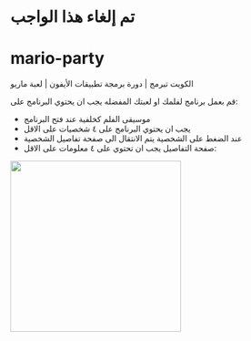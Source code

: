 # تم إلغاء هذا الواجب
# mario-party
الكويت تبرمج | دورة برمجة تطبيقات الأيفون | لعبة ماريو


قم بعمل برنامج لفلمك او لعبتك المفضله
يجب ان يحتوي البرنامج على:
- موسيقى الفلم كخلفية عند فتح البرنامج
- يجب ان يحتوي البرنامج على ٤ شخصيات على الاقل
- عند الضغط على الشخصية يتم الانتقال الى صفحة تفاصيل الشخصية
- صفحة التفاصيل يجب ان تحتوي على ٤ معلومات على الاقل: 
<img src="sample.gif" width="300">
